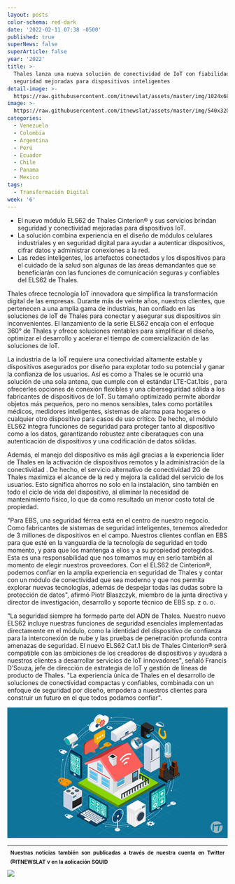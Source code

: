 ```yaml
---
layout: posts
color-schema: red-dark
date: '2022-02-11 07:38 -0500'
published: true
superNews: false
superArticle: false
year: '2022'
title: >-
  Thales lanza una nueva solución de conectividad de IoT con fiabilidad y
  seguridad mejoradas para dispositivos inteligentes
detail-image: >-
  https://raw.githubusercontent.com/itnewslat/assets/master/img/1024x680/Equipos-IOT-Hogar-g.jpg
image: >-
  https://raw.githubusercontent.com/itnewslat/assets/master/img/540x320/Equipos-IOT-Hogar-p.jpg
categories:
  - Venezuela
  - Colombia
  - Argentina
  - Perú
  - Ecuador
  - Chile
  - Panama
  - Mexico
tags:
  - Transformación Digital
week: '6'
---
```

- El nuevo módulo ELS62 de Thales Cinterion® y sus servicios brindan seguridad y conectividad mejoradas para dispositivos IoT.
- La solución combina experiencia en el diseño de módulos celulares industriales y en seguridad digital para ayudar a autenticar dispositivos, cifrar datos y administrar conexiones a la red.
- Las redes inteligentes, los artefactos conectados y los dispositivos para el cuidado de la salud son algunas de las áreas demandantes que se beneficiarán con las funciones de comunicación seguras y confiables del ELS62 de Thales.

Thales ofrece tecnología IoT innovadora que simplifica la transformación digital de las empresas. Durante más de veinte años, nuestros clientes, que pertenecen a una amplia gama de industrias, han confiado en las soluciones de IoT de Thales para conectar y asegurar sus dispositivos sin inconvenientes. El lanzamiento de la serie ELS62 encaja con el enfoque 360° de Thales  y ofrece soluciones rentables para simplificar el diseño, optimizar el desarrollo y acelerar el tiempo de comercialización de las soluciones de IoT.

La industria de la IoT requiere una conectividad altamente estable y dispositivos asegurados por diseño para explotar todo su potencial y ganar la confianza de los usuarios. Así es como a Thales se le ocurrió una solución de una sola antena, que cumple con el estándar LTE-Cat.1bis , para ofrecerles opciones de conexión flexibles y una ciberseguridad sólida a los fabricantes de dispositivos de IoT. Su tamaño optimizado permite abordar objetos más pequeños, pero no menos sensibles, tales como portátiles médicos, medidores inteligentes, sistemas de alarma para hogares o cualquier otro dispositivo para casos de uso crítico. De hecho, el módulo ELS62 integra funciones de seguridad para proteger tanto al dispositivo como a los datos, garantizando robustez ante ciberataques con una autenticación de dispositivos y una codificación de datos sólidas.

Además, el manejo del dispositivo es más ágil gracias a la experiencia líder de Thales en la activación de dispositivos remotos y la administración de la conectividad . De hecho, el servicio alternativo de conectividad 2G de Thales maximiza el alcance de la red y mejora la calidad del servicio de los usuarios. Esto significa ahorros no solo en la instalación, sino también en todo el ciclo de vida del dispositivo, al eliminar la necesidad de mantenimiento físico, lo que da como resultado un menor costo total de propiedad.

"Para EBS, una seguridad férrea está en el centro de nuestro negocio. Como fabricantes de sistemas de seguridad inteligentes, tenemos alrededor de 3 millones de dispositivos en el campo. Nuestros clientes confían en EBS para que esté en la vanguardia de la tecnología de seguridad en todo momento, y para que los mantenga a ellos y a su propiedad protegidos. Esta es una responsabilidad que nos tomamos muy en serio también al momento de elegir nuestros proveedores. Con el ELS62 de Cinterion®, podemos confiar en la amplia experiencia en seguridad de Thales y contar con un módulo de conectividad que sea moderno y que nos permita explorar nuevas tecnologías, además de despejar todas las dudas sobre la protección de datos", afirmó Piotr Blaszczyk, miembro de la junta directiva y director de investigación, desarrollo y soporte técnico de EBS sp. z o. o.

"La seguridad siempre ha formado parte del ADN de Thales. Nuestro nuevo ELS62 incluye nuestras funciones de seguridad esenciales implementadas directamente en el módulo, como la identidad del dispositivo de confianza para la interconexión de nube y las pruebas de penetración profunda contra amenazas de seguridad. El nuevo ELS62 Cat.1 bis de Thales Cinterion® será compatible con las ambiciones de los creadores de dispositivos y ayudará a nuestros clientes a desarrollar servicios de IoT innovadores", señaló Francis D’Souza, jefe de dirección de estrategia de IoT y gestión de líneas de producto de Thales. "La experiencia única de Thales en el desarrollo de soluciones de conectividad compactas y confiables, combinada con un enfoque de seguridad por diseño, empodera a nuestros clientes para construir un futuro en el que todos podamos confiar".

![](https://raw.githubusercontent.com/itnewslat/assets/master/img/540x320/Equipos-IOT-Hogar-p.jpg)

<table style="height: 42px;" width="569">
<tbody>
<tr>
<td style="text-align: justify;"><sub><strong>Nuestras noticias también son publicadas a través de nuestra cuenta en Twitter <a href="https://twitter.com/itnewslat?lang=es">@ITNEWSLAT</a> y en la aplicación <a href="https://squidapp.co/en/">SQUID</a></strong></sub></td>
</tr>
</tbody>
</table>

<img src="https://tracker.metricool.com/c3po.jpg?hash=56f88a41e39ab42c063cc51676587a04"/>